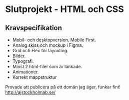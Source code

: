 # Slutprojekt - HTML och CSS

## Kravspecifikation

- Mobil- och desktopversion. Mobile First.
- Analog skiss och mockup i Figma.
- Grid och Flex för layouting.
- Bilder.
- Typografi.
- Minst 2 html-filer som är länkade.
- Animationer.
- Korrekt mappstruktur

Provade att publicera på ett domän jag äger, funkar fint! http://ajstockholmab.se/
